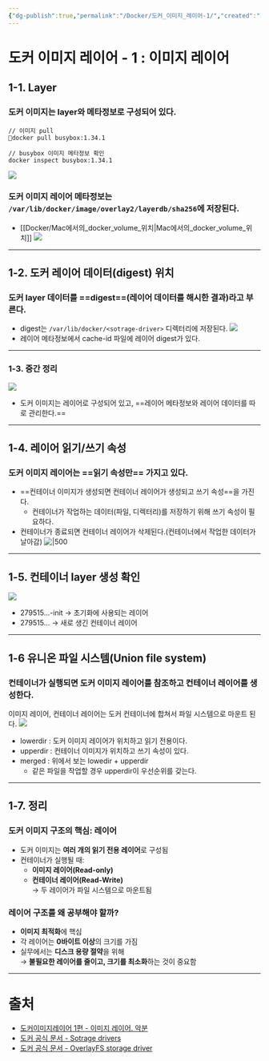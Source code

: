 ```yaml
---
{"dg-publish":true,"permalink":"/Docker/도커_이미지_레이어-1/","created":"2025-04-09T08:21:36.748+09:00"}
---
```


# 도커 이미지 레이어 - 1 : 이미지 레이어
## 1-1. Layer
### 도커 이미지는 layer와 메타정보로 구성되어 있다.
``` shell
// 이미지 pull
docker pull busybox:1.34.1

// busybox 이미지 메타정보 확인
docker inspect busybox:1.34.1
```
![](https://i.imgur.com/kRVzXiJ.png)
### 도커 이미지 레이어 메타정보는 `/var/lib/docker/image/overlay2/layerdb/sha256`에 저장된다.
- [[Docker/Mac에서의_docker_volume_위치\|Mac에서의_docker_volume_위치]]
  ![](https://i.imgur.com/KTFQQMr.png)
---
## 1-2. 도커 레이어 데이터(digest) 위치
### 도커 layer 데이터를 ==digest==(레이어 데이터를 해시한 결과)라고 부른다.
- digest는  `/var/lib/docker/<sotrage-driver>` 디렉터리에 저장된다.
  ![](https://i.imgur.com/Gvim2WQ.png)
- 레이어 메타정보에서 cache-id 파일에 레이어 digest가 있다.
---
### 1-3. 중간 정리
![](https://i.imgur.com/voBRwEB.png)
- 도커 이미지는 레이어로 구성되어 있고, ==레이어 메타정보와 레이어 데이터를 따로 관리한다.==
---
## 1-4. 레이어 읽기/쓰기 속성
### 도커 이미지 레이어는 ==읽기 속성만== 가지고 있다.
- ==컨테이너 이미지가 생성되면 컨테이너 레이어가 생성되고 쓰기 속성==을 가진다.
	- 컨테이너가 작업하는 데이터(파일, 디렉터리)를 저장하기 위해 쓰기 속성이 필요하다.
- 컨테이너가 종료되면 컨테이너 레이어가 삭제된다.(컨테이너에서 작업한 데이터가 날아감)
![|500](https://i.imgur.com/HBXeDp1.png)
---
## 1-5. 컨테이너 layer 생성 확인
![](https://i.imgur.com/vemIIWp.png)
- 279515...-init → 초기화에 사용되는 레이어
- 279515... → 새로 생긴 컨테이너 레이어
---
## 1-6 유니온 파일 시스템(Union file system)
### 컨테이너가 실행되면 도커 이미지 레이어를 참조하고 컨테이너 레이어를 생성한다.
이미지 레이어, 컨테이너 레이어는 도커 컨테이너에 합쳐서 파일 시스템으로 마운트 된다.
![](https://i.imgur.com/o7gkV9i.png)
- lowerdir : 도커 이미지 레이어가 위치하고 읽기 전용이다.
- upperdir : 컨테이너 이미지가 위치하고 쓰기 속성이 있다.
- merged : 위에서 보는 lowedir + upperdir
	- 같은 파일을 작업할 경우 upperdir이 우선순위를 갖는다.
---
## 1-7. 정리
### 도커 이미지 구조의 핵심: 레이어
- 도커 이미지는 **여러 개의 읽기 전용 레이어**로 구성됨 
- 컨테이너가 실행될 때:
    - **이미지 레이어(Read-only)**
    - **컨테이너 레이어(Read-Write)**  
        → 두 레이어가 파일 시스템으로 마운트됨
### 레이어 구조를 왜 공부해야 할까?
- **이미지 최적화**에 핵심
- 각 레이어는 **0바이트 이상**의 크기를 가짐
- 실무에서는 **디스크 용량 절약**을 위해  
    → **불필요한 레이어를 줄이고, 크기를 최소화**하는 것이 중요함
---
# 출처
- [도커이미지레이어 1편 - 이미지 레이어. 악분](https://malwareanalysis.tistory.com/213)
- [도커 공식 문서 - Sotrage drivers](https://docs.docker.com/engine/storage/drivers/)
- [도커 공식 문서 - OverlayFS storage driver](https://docs.docker.com/engine/storage/drivers/overlayfs-driver/)